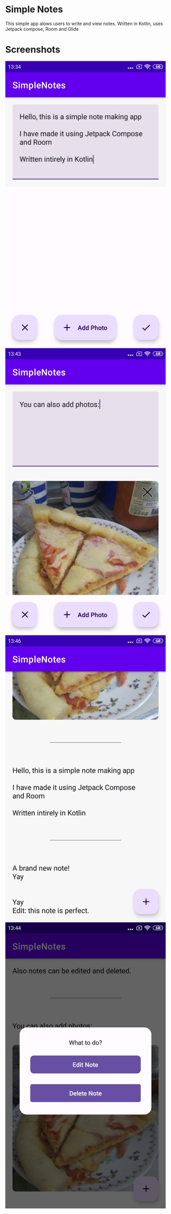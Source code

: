 # Simple Notes
This simple app alows users to write and view notes. Written in Kotlin, uses Jetpack compose, Room and Glide

# Screenshots

![Intro](./demo/intro.jpg)
![Add Photos](./demo/photos.jpg)
![View Notes](./demo/view.jpg)
![Edit and delete notes](./demo/editing.jpg)